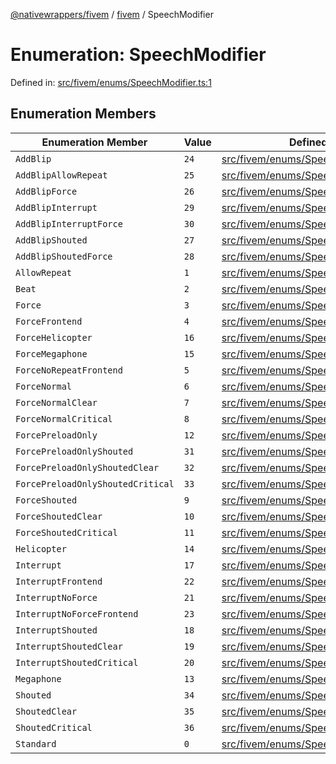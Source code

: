 [@nativewrappers/fivem](../../README.md) / [fivem](../README.md) / SpeechModifier

# Enumeration: SpeechModifier

Defined in: [src/fivem/enums/SpeechModifier.ts:1](https://github.com/nativewrappers/nativewrappers/blob/fae5ced8514b2702c9e091cb4666009f585dc560/src/fivem/enums/SpeechModifier.ts#L1)

## Enumeration Members

| Enumeration Member | Value | Defined in |
| ------ | ------ | ------ |
| <a id="addblip"></a> `AddBlip` | `24` | [src/fivem/enums/SpeechModifier.ts:26](https://github.com/nativewrappers/nativewrappers/blob/fae5ced8514b2702c9e091cb4666009f585dc560/src/fivem/enums/SpeechModifier.ts#L26) |
| <a id="addblipallowrepeat"></a> `AddBlipAllowRepeat` | `25` | [src/fivem/enums/SpeechModifier.ts:27](https://github.com/nativewrappers/nativewrappers/blob/fae5ced8514b2702c9e091cb4666009f585dc560/src/fivem/enums/SpeechModifier.ts#L27) |
| <a id="addblipforce"></a> `AddBlipForce` | `26` | [src/fivem/enums/SpeechModifier.ts:28](https://github.com/nativewrappers/nativewrappers/blob/fae5ced8514b2702c9e091cb4666009f585dc560/src/fivem/enums/SpeechModifier.ts#L28) |
| <a id="addblipinterrupt"></a> `AddBlipInterrupt` | `29` | [src/fivem/enums/SpeechModifier.ts:31](https://github.com/nativewrappers/nativewrappers/blob/fae5ced8514b2702c9e091cb4666009f585dc560/src/fivem/enums/SpeechModifier.ts#L31) |
| <a id="addblipinterruptforce"></a> `AddBlipInterruptForce` | `30` | [src/fivem/enums/SpeechModifier.ts:32](https://github.com/nativewrappers/nativewrappers/blob/fae5ced8514b2702c9e091cb4666009f585dc560/src/fivem/enums/SpeechModifier.ts#L32) |
| <a id="addblipshouted"></a> `AddBlipShouted` | `27` | [src/fivem/enums/SpeechModifier.ts:29](https://github.com/nativewrappers/nativewrappers/blob/fae5ced8514b2702c9e091cb4666009f585dc560/src/fivem/enums/SpeechModifier.ts#L29) |
| <a id="addblipshoutedforce"></a> `AddBlipShoutedForce` | `28` | [src/fivem/enums/SpeechModifier.ts:30](https://github.com/nativewrappers/nativewrappers/blob/fae5ced8514b2702c9e091cb4666009f585dc560/src/fivem/enums/SpeechModifier.ts#L30) |
| <a id="allowrepeat"></a> `AllowRepeat` | `1` | [src/fivem/enums/SpeechModifier.ts:3](https://github.com/nativewrappers/nativewrappers/blob/fae5ced8514b2702c9e091cb4666009f585dc560/src/fivem/enums/SpeechModifier.ts#L3) |
| <a id="beat"></a> `Beat` | `2` | [src/fivem/enums/SpeechModifier.ts:4](https://github.com/nativewrappers/nativewrappers/blob/fae5ced8514b2702c9e091cb4666009f585dc560/src/fivem/enums/SpeechModifier.ts#L4) |
| <a id="force"></a> `Force` | `3` | [src/fivem/enums/SpeechModifier.ts:5](https://github.com/nativewrappers/nativewrappers/blob/fae5ced8514b2702c9e091cb4666009f585dc560/src/fivem/enums/SpeechModifier.ts#L5) |
| <a id="forcefrontend"></a> `ForceFrontend` | `4` | [src/fivem/enums/SpeechModifier.ts:6](https://github.com/nativewrappers/nativewrappers/blob/fae5ced8514b2702c9e091cb4666009f585dc560/src/fivem/enums/SpeechModifier.ts#L6) |
| <a id="forcehelicopter"></a> `ForceHelicopter` | `16` | [src/fivem/enums/SpeechModifier.ts:18](https://github.com/nativewrappers/nativewrappers/blob/fae5ced8514b2702c9e091cb4666009f585dc560/src/fivem/enums/SpeechModifier.ts#L18) |
| <a id="forcemegaphone"></a> `ForceMegaphone` | `15` | [src/fivem/enums/SpeechModifier.ts:17](https://github.com/nativewrappers/nativewrappers/blob/fae5ced8514b2702c9e091cb4666009f585dc560/src/fivem/enums/SpeechModifier.ts#L17) |
| <a id="forcenorepeatfrontend"></a> `ForceNoRepeatFrontend` | `5` | [src/fivem/enums/SpeechModifier.ts:7](https://github.com/nativewrappers/nativewrappers/blob/fae5ced8514b2702c9e091cb4666009f585dc560/src/fivem/enums/SpeechModifier.ts#L7) |
| <a id="forcenormal"></a> `ForceNormal` | `6` | [src/fivem/enums/SpeechModifier.ts:8](https://github.com/nativewrappers/nativewrappers/blob/fae5ced8514b2702c9e091cb4666009f585dc560/src/fivem/enums/SpeechModifier.ts#L8) |
| <a id="forcenormalclear"></a> `ForceNormalClear` | `7` | [src/fivem/enums/SpeechModifier.ts:9](https://github.com/nativewrappers/nativewrappers/blob/fae5ced8514b2702c9e091cb4666009f585dc560/src/fivem/enums/SpeechModifier.ts#L9) |
| <a id="forcenormalcritical"></a> `ForceNormalCritical` | `8` | [src/fivem/enums/SpeechModifier.ts:10](https://github.com/nativewrappers/nativewrappers/blob/fae5ced8514b2702c9e091cb4666009f585dc560/src/fivem/enums/SpeechModifier.ts#L10) |
| <a id="forcepreloadonly"></a> `ForcePreloadOnly` | `12` | [src/fivem/enums/SpeechModifier.ts:14](https://github.com/nativewrappers/nativewrappers/blob/fae5ced8514b2702c9e091cb4666009f585dc560/src/fivem/enums/SpeechModifier.ts#L14) |
| <a id="forcepreloadonlyshouted"></a> `ForcePreloadOnlyShouted` | `31` | [src/fivem/enums/SpeechModifier.ts:33](https://github.com/nativewrappers/nativewrappers/blob/fae5ced8514b2702c9e091cb4666009f585dc560/src/fivem/enums/SpeechModifier.ts#L33) |
| <a id="forcepreloadonlyshoutedclear"></a> `ForcePreloadOnlyShoutedClear` | `32` | [src/fivem/enums/SpeechModifier.ts:34](https://github.com/nativewrappers/nativewrappers/blob/fae5ced8514b2702c9e091cb4666009f585dc560/src/fivem/enums/SpeechModifier.ts#L34) |
| <a id="forcepreloadonlyshoutedcritical"></a> `ForcePreloadOnlyShoutedCritical` | `33` | [src/fivem/enums/SpeechModifier.ts:35](https://github.com/nativewrappers/nativewrappers/blob/fae5ced8514b2702c9e091cb4666009f585dc560/src/fivem/enums/SpeechModifier.ts#L35) |
| <a id="forceshouted"></a> `ForceShouted` | `9` | [src/fivem/enums/SpeechModifier.ts:11](https://github.com/nativewrappers/nativewrappers/blob/fae5ced8514b2702c9e091cb4666009f585dc560/src/fivem/enums/SpeechModifier.ts#L11) |
| <a id="forceshoutedclear"></a> `ForceShoutedClear` | `10` | [src/fivem/enums/SpeechModifier.ts:12](https://github.com/nativewrappers/nativewrappers/blob/fae5ced8514b2702c9e091cb4666009f585dc560/src/fivem/enums/SpeechModifier.ts#L12) |
| <a id="forceshoutedcritical"></a> `ForceShoutedCritical` | `11` | [src/fivem/enums/SpeechModifier.ts:13](https://github.com/nativewrappers/nativewrappers/blob/fae5ced8514b2702c9e091cb4666009f585dc560/src/fivem/enums/SpeechModifier.ts#L13) |
| <a id="helicopter"></a> `Helicopter` | `14` | [src/fivem/enums/SpeechModifier.ts:16](https://github.com/nativewrappers/nativewrappers/blob/fae5ced8514b2702c9e091cb4666009f585dc560/src/fivem/enums/SpeechModifier.ts#L16) |
| <a id="interrupt"></a> `Interrupt` | `17` | [src/fivem/enums/SpeechModifier.ts:19](https://github.com/nativewrappers/nativewrappers/blob/fae5ced8514b2702c9e091cb4666009f585dc560/src/fivem/enums/SpeechModifier.ts#L19) |
| <a id="interruptfrontend"></a> `InterruptFrontend` | `22` | [src/fivem/enums/SpeechModifier.ts:24](https://github.com/nativewrappers/nativewrappers/blob/fae5ced8514b2702c9e091cb4666009f585dc560/src/fivem/enums/SpeechModifier.ts#L24) |
| <a id="interruptnoforce"></a> `InterruptNoForce` | `21` | [src/fivem/enums/SpeechModifier.ts:23](https://github.com/nativewrappers/nativewrappers/blob/fae5ced8514b2702c9e091cb4666009f585dc560/src/fivem/enums/SpeechModifier.ts#L23) |
| <a id="interruptnoforcefrontend"></a> `InterruptNoForceFrontend` | `23` | [src/fivem/enums/SpeechModifier.ts:25](https://github.com/nativewrappers/nativewrappers/blob/fae5ced8514b2702c9e091cb4666009f585dc560/src/fivem/enums/SpeechModifier.ts#L25) |
| <a id="interruptshouted"></a> `InterruptShouted` | `18` | [src/fivem/enums/SpeechModifier.ts:20](https://github.com/nativewrappers/nativewrappers/blob/fae5ced8514b2702c9e091cb4666009f585dc560/src/fivem/enums/SpeechModifier.ts#L20) |
| <a id="interruptshoutedclear"></a> `InterruptShoutedClear` | `19` | [src/fivem/enums/SpeechModifier.ts:21](https://github.com/nativewrappers/nativewrappers/blob/fae5ced8514b2702c9e091cb4666009f585dc560/src/fivem/enums/SpeechModifier.ts#L21) |
| <a id="interruptshoutedcritical"></a> `InterruptShoutedCritical` | `20` | [src/fivem/enums/SpeechModifier.ts:22](https://github.com/nativewrappers/nativewrappers/blob/fae5ced8514b2702c9e091cb4666009f585dc560/src/fivem/enums/SpeechModifier.ts#L22) |
| <a id="megaphone"></a> `Megaphone` | `13` | [src/fivem/enums/SpeechModifier.ts:15](https://github.com/nativewrappers/nativewrappers/blob/fae5ced8514b2702c9e091cb4666009f585dc560/src/fivem/enums/SpeechModifier.ts#L15) |
| <a id="shouted"></a> `Shouted` | `34` | [src/fivem/enums/SpeechModifier.ts:36](https://github.com/nativewrappers/nativewrappers/blob/fae5ced8514b2702c9e091cb4666009f585dc560/src/fivem/enums/SpeechModifier.ts#L36) |
| <a id="shoutedclear"></a> `ShoutedClear` | `35` | [src/fivem/enums/SpeechModifier.ts:37](https://github.com/nativewrappers/nativewrappers/blob/fae5ced8514b2702c9e091cb4666009f585dc560/src/fivem/enums/SpeechModifier.ts#L37) |
| <a id="shoutedcritical"></a> `ShoutedCritical` | `36` | [src/fivem/enums/SpeechModifier.ts:38](https://github.com/nativewrappers/nativewrappers/blob/fae5ced8514b2702c9e091cb4666009f585dc560/src/fivem/enums/SpeechModifier.ts#L38) |
| <a id="standard"></a> `Standard` | `0` | [src/fivem/enums/SpeechModifier.ts:2](https://github.com/nativewrappers/nativewrappers/blob/fae5ced8514b2702c9e091cb4666009f585dc560/src/fivem/enums/SpeechModifier.ts#L2) |
